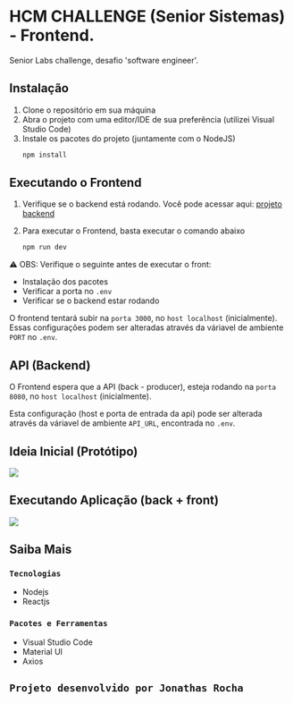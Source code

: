 # HCM CHALLENGE (Senior Sistemas) - Frontend.

Senior Labs challenge, desafio 'software engineer'.

## Instalação

1. Clone o repositório em sua máquina
2. Abra o projeto com uma editor/IDE de sua preferência (utilizei Visual Studio Code)
3. Instale os pacotes do projeto (juntamente com o NodeJS)
   ```sh
   npm install
   ```

## Executando o Frontend

1. Verifique se o backend está rodando. Você pode acessar aqui: [projeto backend](https://github.com/jonathasrochadesouza/hcm-challenge-senior-backend)
<!-- 2. O backend deve estar sendo executado na porta `8080` -->
2. Para executar o Frontend, basta executar o comando abaixo
    ```sh
    npm run dev
    ```

⚠ OBS: Verifique o seguinte antes de executar o front: 
* Instalação dos pacotes
* Verificar a porta no `.env` 
* Verificar se o backend estar rodando

O frontend tentará subir na `porta 3000`, no `host localhost` (inicialmente). Essas configurações podem ser alteradas através da váriavel de ambiente `PORT` no `.env`.

## API (Backend)

O Frontend espera que a API (back - producer), esteja rodando na `porta 8080`, no `host localhost` (inicialmente).

Esta configuração (host e porta de entrada da api) pode ser alterada através da váriavel de ambiente `API_URL`, encontrada no `.env`.

## Ideia Inicial (Protótipo)

![](https://github.com/jonathasrochadesouza/hcm-challenge-senior-frontend/git_assets_readme/hcm_front_prototipo.png)

## Executando Aplicação (back + front)

![](https://github.com/jonathasrochadesouza/hcm-challenge-senior-frontend/git_assets_readme/hcm-challenge-gif-eventos-marcacao-de-ponto.gif)

## Saiba Mais

### `Tecnologias`
* Nodejs
* Reactjs

### `Pacotes e Ferramentas`

* Visual Studio Code 
* Material UI
* Axios

## `Projeto desenvolvido por Jonathas Rocha`
